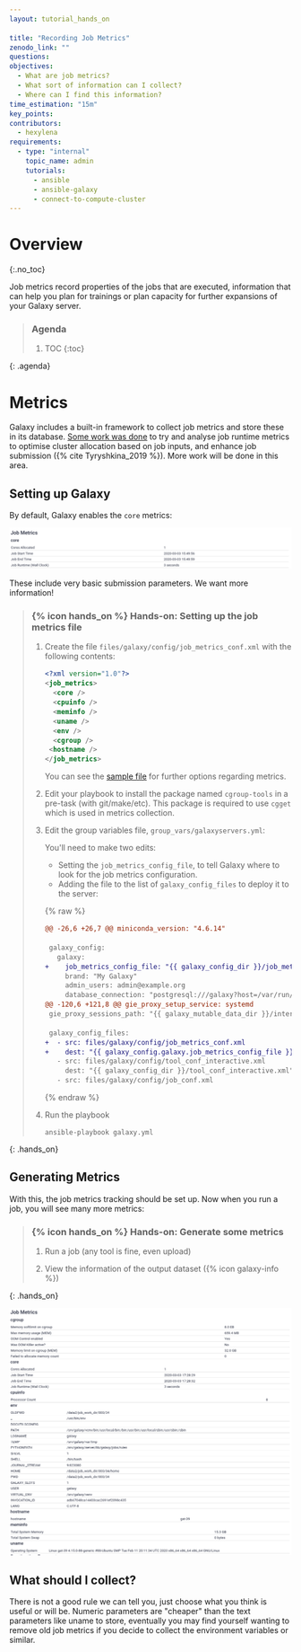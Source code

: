 ```yaml
---
layout: tutorial_hands_on

title: "Recording Job Metrics"
zenodo_link: ""
questions:
objectives:
  - What are job metrics?
  - What sort of information can I collect?
  - Where can I find this information?
time_estimation: "15m"
key_points:
contributors:
  - hexylena
requirements:
  - type: "internal"
    topic_name: admin
    tutorials:
      - ansible
      - ansible-galaxy
      - connect-to-compute-cluster
---
```


# Overview
{:.no_toc}

Job metrics record properties of the jobs that are executed, information that can help you plan for trainings or plan capacity for further expansions of your Galaxy server.

> ### Agenda
>
> 1. TOC
> {:toc}
>
{: .agenda}

# Metrics

Galaxy includes a built-in framework to collect job metrics and store these in its database. [Some work was done](https://github.com/galaxyproject/galaxy/blob/dev/lib/galaxy/config/sample/job_metrics_conf.xml.sample) to try and analyse job runtime metrics to optimise cluster allocation based on job inputs, and enhance job submission ({% cite Tyryshkina_2019 %}). More work will be done in this area.

## Setting up Galaxy

By default, Galaxy enables the `core` metrics:

![screenshot of galaxy metrics](../../images/job-metrics-basic.png)

These include very basic submission parameters. We want more information!

> ### {% icon hands_on %} Hands-on: Setting up the job metrics file
>
> 1. Create the file `files/galaxy/config/job_metrics_conf.xml` with the following contents:
>
>    ```xml
>    <?xml version="1.0"?>
>    <job_metrics>
>      <core />
>      <cpuinfo />
>      <meminfo />
>      <uname />
>      <env />
>      <cgroup />
>     <hostname />
>    </job_metrics>
>    ```
>
>    You can see the [sample file](https://github.com/galaxyproject/galaxy/blob/dev/lib/galaxy/config/sample/job_metrics_conf.xml.sample) for further options regarding metrics.
>
> 2. Edit your playbook to install the package named `cgroup-tools` in a pre-task (with git/make/etc). This package is required to use `cgget` which is used in metrics collection.
>
> 3. Edit the group variables file, `group_vars/galaxyservers.yml`:
>
>    You'll need to make two edits:
>    - Setting the `job_metrics_config_file`, to tell Galaxy where to look for the job metrics configuration.
>    - Adding the file to the list of `galaxy_config_files` to deploy it to the server:
>
>    {% raw %}
>    ```diff
>    @@ -26,6 +26,7 @@ miniconda_version: "4.6.14"
>
>     galaxy_config:
>       galaxy:
>    +    job_metrics_config_file: "{{ galaxy_config_dir }}/job_metrics_conf.xml"
>         brand: "My Galaxy"
>         admin_users: admin@example.org
>         database_connection: "postgresql:///galaxy?host=/var/run/postgresql"
>    @@ -120,6 +121,8 @@ gie_proxy_setup_service: systemd
>     gie_proxy_sessions_path: "{{ galaxy_mutable_data_dir }}/interactivetools_map.sqlite"
>
>     galaxy_config_files:
>    +  - src: files/galaxy/config/job_metrics_conf.xml
>    +    dest: "{{ galaxy_config.galaxy.job_metrics_config_file }}"
>       - src: files/galaxy/config/tool_conf_interactive.xml
>         dest: "{{ galaxy_config_dir }}/tool_conf_interactive.xml"
>       - src: files/galaxy/config/job_conf.xml
>    ```
>    {% endraw %}
>
> 4. Run the playbook
>
>    ```
>    ansible-playbook galaxy.yml
>    ```
{: .hands_on}


## Generating Metrics

With this, the job metrics tracking should be set up. Now when you run a job, you will see many more metrics:

> ### {% icon hands_on %} Hands-on: Generate some metrics
>
> 1. Run a job (any tool is fine, even upload)
>
> 2. View the information of the output dataset ({% icon galaxy-info %})
>
{: .hands_on}

![advanced metrics](../../images/job-metrics-advanced.png)


## What should I collect?

There is not a good rule we can tell you, just choose what you think is useful or will be. Numeric parameters are "cheaper" than the text parameters like uname to store, eventually you may find yourself wanting to remove old job metrics if you decide to collect the environment variables or similar.
